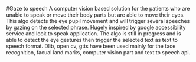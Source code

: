 #Gaze to speech
A computer vision based solution for the patients who are unable to speak or move their body parts but are able to move their eyes.
This algo detects the eye pupil movement and will trigger several speeches by gazing on the selected phrase.
Hugely inspired by google accessibility service and look to speak application.
The algo is still in progress and is able to detect the eye gestures then trigger the selected text as text to speech format.
Dlib, open cv, gtts have been used mainly for the face recognition, facual land marks, computer vision part and text to speech api.
